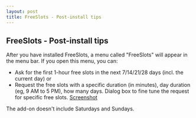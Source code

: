 ```yaml
---
layout: post
title: FreeSlots - Post-install tips
---
```


## FreeSlots - Post-install tips
After you have installed FreeSlots, a menu called "FreeSlots" will appear in the menu bar.
If you open this menu, you can:
* Ask for the first 1-hour free slots in the next 7/14/21/28 days (incl. the current day)
  or
* Request the free slots with a specific duration (in minutes), day duration (eg, 9 AM to 5 PM), how many days.
Dialog box to fine tune the request for specific free slots.
[Screenshot](images/screenshot-2025-08-15-01.png)

The add-on doesn't include Saturdays and Sundays.
